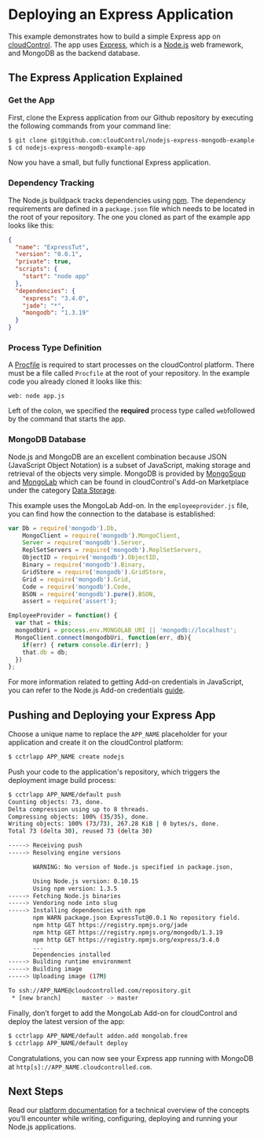 # Deploying an Express Application

This example demonstrates how to build a simple Express app on [cloudControl]. The
app uses [Express], which is a [Node.js] web framework, and MongoDB as the
backend database.

## The Express Application Explained

### Get the App
First, clone the Express application from our
Github repository by executing the following commands from your command line:

~~~bash
$ git clone git@github.com:cloudControl/nodejs-express-mongodb-example-app.git
$ cd nodejs-express-mongodb-example-app
~~~

Now you have a small, but fully functional Express application.

### Dependency Tracking

The Node.js buildpack tracks dependencies using
[npm]. The dependency requirements are defined in a `package.json` file which needs to be located
in the root of your repository. The one you cloned as part of the example app looks like this:

~~~json
{
  "name": "ExpressTut",
  "version": "0.0.1",
  "private": true,
  "scripts": {
    "start": "node app"
  },
  "dependencies": {
    "express": "3.4.0",
    "jade": "*",
    "mongodb": "1.3.19"
  }
}
~~~

### Process Type Definition

A [Procfile] is required to start processes on the cloudControl platform. There
must be a file called `Procfile` at the root of your repository. In the example
code you already cloned it looks like this:

~~~
web: node app.js
~~~

Left of the colon, we specified the **required** process type called `web`followed by the command that starts the app.

### MongoDB Database

Node.js and MongoDB are an excellent combination because JSON
(JavaScript Object Notation) is a subset of JavaScript, making storage and
retrieval of the objects very simple. MongoDB is provided by [MongoSoup] and
[MongoLab] which can be found in cloudControl's Add-on Marketplace under the
category [Data Storage].

This example uses the MongoLab Add-on. In the
`employeeprovider.js` file, you can find how the connection to the database is
established:

~~~javascript
var Db = require('mongodb').Db,
    MongoClient = require('mongodb').MongoClient,
    Server = require('mongodb').Server,
    ReplSetServers = require('mongodb').ReplSetServers,
    ObjectID = require('mongodb').ObjectID,
    Binary = require('mongodb').Binary,
    GridStore = require('mongodb').GridStore,
    Grid = require('mongodb').Grid,
    Code = require('mongodb').Code,
    BSON = require('mongodb').pure().BSON,
    assert = require('assert');

EmployeeProvider = function() {
  var that = this;
  mongodbUri = process.env.MONGOLAB_URI || 'mongodb://localhost';
  MongoClient.connect(mongodbUri, function(err, db){
    if(err) { return console.dir(err); }
    that.db = db;
  })
};
~~~

For more information related to getting Add-on credentials in JavaScript, you
can refer to the Node.js Add-on credentials [guide][get-conf].


## Pushing and Deploying your Express App

Choose a unique name to replace the `APP_NAME` placeholder for your application
and create it on the cloudControl platform:

~~~bash
$ cctrlapp APP_NAME create nodejs
~~~

Push your code to the application's repository, which triggers the deployment
image build process:

~~~bash
$ cctrlapp APP_NAME/default push
Counting objects: 73, done.
Delta compression using up to 8 threads.
Compressing objects: 100% (35/35), done.
Writing objects: 100% (73/73), 267.28 KiB | 0 bytes/s, done.
Total 73 (delta 30), reused 73 (delta 30)

-----> Receiving push
-----> Resolving engine versions

       WARNING: No version of Node.js specified in package.json,

       Using Node.js version: 0.10.15
       Using npm version: 1.3.5
-----> Fetching Node.js binaries
-----> Vendoring node into slug
-----> Installing dependencies with npm
       npm WARN package.json ExpressTut@0.0.1 No repository field.
       npm http GET https://registry.npmjs.org/jade
       npm http GET https://registry.npmjs.org/mongodb/1.3.19
       npm http GET https://registry.npmjs.org/express/3.4.0
       ...
       Dependencies installed
-----> Building runtime environment
-----> Building image
-----> Uploading image (17M)

To ssh://APP_NAME@cloudcontrolled.com/repository.git
 * [new branch]      master -> master
~~~

Finally, don’t forget to add the MongoLab Add-on for cloudControl and deploy the
latest version of the app:

~~~bash
$ cctrlapp APP_NAME/default addon.add mongolab.free
$ cctrlapp APP_NAME/default deploy
~~~

Congratulations, you can now see your Express app running with MongoDB at
`http[s]://APP_NAME.cloudcontrolled.com`.


## Next Steps
Read our [platform documentation] for a technical overview of the concepts you’ll
encounter while writing, configuring, deploying and running your Node.js
applications.


[Node.js]: http://nodejs.org/
[Express]: http://expressjs.com/
[npm]: https://npmjs.org/
[cloudControl]: http://www.cloudcontrol.com
[Node.js buildpack]: https://github.com/cloudControl/buildpack-nodejs
[get-conf]: https://www.cloudcontrol.com/dev-center/Guides/NodeJS/Add-on%20credentials
[Procfile]: https://www.cloudcontrol.com/dev-center/Platform%20Documentation#buildpacks-and-the-procfile
[platform documentation]: https://www.cloudcontrol.com/dev-center/Platform%20Documentation
[Data Storage]: https://www.cloudcontrol.com/add-ons?c=1
[MongoLab]: https://www.cloudcontrol.com/add-ons/mongolab
[MongoSoup]: https://www.cloudcontrol.com/add-ons/mongosoup
